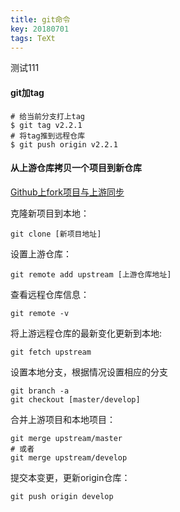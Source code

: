 ```yaml
---
title: git命令
key: 20180701
tags: TeXt
---
```


测试111
<!--more-->

#### git加tag

```
# 给当前分支打上tag
$ git tag v2.2.1
# 将tag推到远程仓库
$ git push origin v2.2.1
```

#### 从上游仓库拷贝一个项目到新仓库

[Github上fork项目与上游同步](https://edonymu.com/2017/02/06/github%E4%B8%8Afork%E9%A1%B9%E7%9B%AE%E4%B8%8E%E4%B8%8A%E6%B8%B8%E5%90%8C%E6%AD%A5/)

克隆新项目到本地：

```
git clone [新项目地址]
```

设置上游仓库：

```
git remote add upstream [上游仓库地址]
```

查看远程仓库信息：

```
git remote -v
```

将上游远程仓库的最新变化更新到本地:

```
git fetch upstream
```

设置本地分支，根据情况设置相应的分支

```
git branch -a
git checkout [master/develop]
```

合并上游项目和本地项目：

```
git merge upstream/master
# 或者
git merge upstream/develop
```

提交本变更，更新origin仓库：

```
git push origin develop
```
